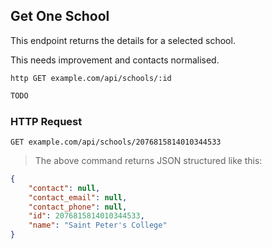 ## Get One School
This endpoint returns the details for a selected school.

This needs improvement and contacts normalised.
 
```shell
http GET example.com/api/schools/:id
```

```javascript
TODO
```

### HTTP Request

`GET example.com/api/schools/2076815814010344533`

> The above command returns JSON structured like this:

```json
{
    "contact": null,
    "contact_email": null,
    "contact_phone": null,
    "id": 2076815814010344533,
    "name": "Saint Peter's College"
}
```


